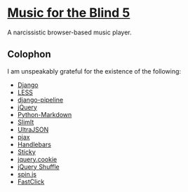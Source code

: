 # [Music for the Blind 5](http://www.musicfortheblind.co.uk/)

A narcissistic browser-based music player.

## Colophon

I am unspeakably grateful for the existence of the following:

- [Django](https://www.djangoproject.com/)
- [LESS](http://lesscss.org/)
- [django-pipeline](https://github.com/cyberdelia/django-pipeline)
- [jQuery](http://jquery.com/)
- [Python-Markdown](http://pythonhosted.org/Markdown/)
- [SlimIt](https://github.com/rspivak/slimit)
- [UltraJSON](https://github.com/esnme/ultrajson)
- [pjax](https://github.com/defunkt/jquery-pjax)
- [Handlebars](http://handlebarsjs.com/)
- [Sticky](http://stickyjs.com/)
- [jquery.cookie](https://github.com/carhartl/jquery-cookie)
- [jQuery Shuffle](http://mktgdept.com/jquery-shuffle)
- [spin.js](http://fgnass.github.io/spin.js/)
- [FastClick](https://github.com/ftlabs/fastclick)
